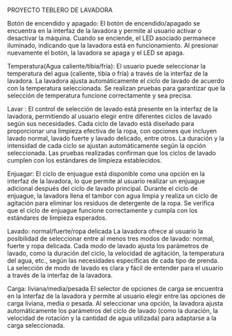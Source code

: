 PROYECTO TEBLERO DE LAVADORA

Botón de encendido  y apagado:
El botón de encendido/apagado se encuentra en la interfaz de la lavadora y permite al usuario activar o desactivar la máquina. Cuando se enciende, el LED asociado permanece iluminado, indicando que la lavadora está en funcionamiento. Al presionar nuevamente el botón, la lavadora se apaga y el LED se apaga.

Temperatura(Agua caliente/tibia/fría):
El usuario puede seleccionar la temperatura del agua (caliente, tibia o fría) a través de la interfaz de la lavadora. La lavadora ajusta automáticamente el ciclo de lavado de acuerdo con la temperatura seleccionada. Se realizan pruebas para garantizar que la selección de temperatura funcione correctamente y sea precisa. 

Lavar :
El control de selección de lavado está presente en la interfaz de la lavadora, permitiendo al usuario elegir entre diferentes ciclos de lavado según sus necesidades. Cada ciclo de lavado está diseñado para proporcionar una limpieza efectiva de la ropa, con opciones que incluyen lavado normal, lavado fuerte y lavado delicado, entre otros. La duración y la intensidad de cada ciclo se ajustan automáticamente según la opción seleccionada. Las pruebas realizadas confirman que los ciclos de lavado cumplen con los estándares de limpieza establecidos.

Enjuagar:
El ciclo de enjuague está disponible como una opción en la interfaz de la lavadora, lo que permite al usuario realizar un enjuague adicional después del ciclo de lavado principal. Durante el ciclo de enjuague, la lavadora llena el tambor con agua limpia y realiza un ciclo de agitación para eliminar los residuos de detergente de la ropa. Se verifica que el ciclo de enjuague funcione correctamente y cumpla con los estándares de limpieza esperados.

Lavado: normal/fuerte/ropa delicada
La lavadora ofrece al usuario la posibilidad de seleccionar entre al menos tres modos de lavado: normal, fuerte y ropa delicada. Cada modo de lavado ajusta los parámetros de lavado, como la duración del ciclo, la velocidad de agitación, la temperatura del agua, etc., según las necesidades específicas de cada tipo de prenda. La selección de modo de lavado es clara y fácil de entender para el usuario a través de la interfaz de la lavadora.

Carga: liviana/media/pesada
El selector de opciones de carga se encuentra en la interfaz de la lavadora y permite al usuario elegir entre las opciones de carga liviana, media o pesada. Al seleccionar una opción, la lavadora ajusta automáticamente los parámetros del ciclo de lavado (como la duración, la velocidad de rotación y la cantidad de agua utilizada) para adaptarse a la carga seleccionada.


